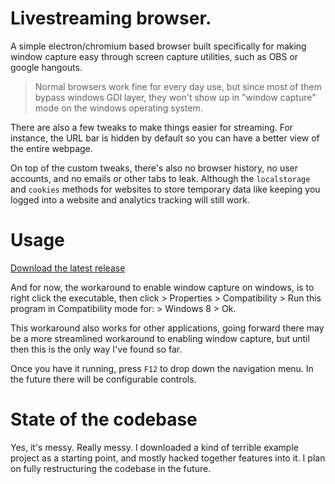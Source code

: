 # Livestreaming browser.
A simple electron/chromium based browser built specifically for making window capture easy through screen capture utilities, such as OBS or google hangouts.

> Normal browsers work fine for every day use, but since most of them bypass windows GDI layer, they won't show up in "window capture" mode on the windows operating system.

There are also a few tweaks to make things easier for streaming. For instance, the URL bar is hidden by default so you can have a better view of the entire webpage.

On top of the custom tweaks, there's also no browser history, no user accounts, and no emails or other tabs to leak. Although the `localstorage` and `cookies` methods for websites to store temporary data like keeping you logged into a website and analytics tracking will still work.

# Usage

[Download the latest release](https://github.com/CalebBabin/screenshare-browser/releases/tag/beta)

And for now, the workaround to enable window capture on windows, is to right click the executable, then click > Properties > Compatibility > Run this program in Compatibility mode for: > Windows 8 > Ok.

This workaround also works for other applications, going forward there may be a more streamlined workaround to enabling window capture, but until then this is the only way I've found so far.

Once you have it running, press `F12` to drop down the navigation menu. In the future there will be configurable controls.


# State of the codebase
Yes, it's messy. Really messy. I downloaded a kind of terrible example project as a starting point, and mostly hacked together features into it. I plan on fully restructuring the codebase in the future.
